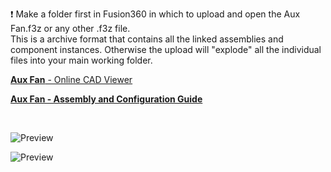 ❗ Make a folder first in Fusion360 in which to upload and open the Aux Fan.f3z or any other .f3z file.  
This is a archive format that contains all the linked assemblies and component instances. Otherwise the upload will "explode" all the individual files into your main working folder.  

[**Aux Fan** - Online CAD Viewer  ](http://tiny.cc/lhs-aux)   

[**Aux Fan - Assembly and Configuration Guide**](https://github.com/lhndo/LH-Stinger/wiki/Aux-Fan)

<br>

![Preview](/Images/auxa.png)    

![Preview](/Images/auxb.png)

    
